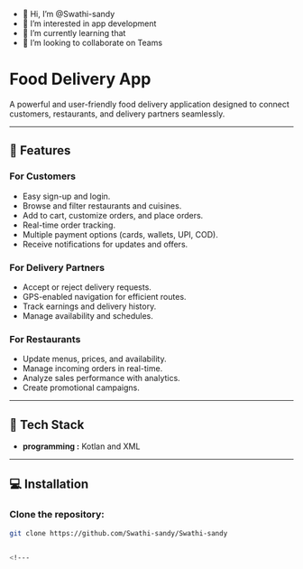 - 👋 Hi, I’m @Swathi-sandy
- 👀 I’m interested in app development 
- 🌱 I’m currently learning that 
- 💞️ I’m looking to collaborate on Teams

# Food Delivery App

A powerful and user-friendly food delivery application designed to connect customers, restaurants, and delivery partners seamlessly.

---

## 🚀 Features

### **For Customers**
- Easy sign-up and login.
- Browse and filter restaurants and cuisines.
- Add to cart, customize orders, and place orders.
- Real-time order tracking.
- Multiple payment options (cards, wallets, UPI, COD).
- Receive notifications for updates and offers.

### **For Delivery Partners**
- Accept or reject delivery requests.
- GPS-enabled navigation for efficient routes.
- Track earnings and delivery history.
- Manage availability and schedules.

### **For Restaurants**
- Update menus, prices, and availability.
- Manage incoming orders in real-time.
- Analyze sales performance with analytics.
- Create promotional campaigns.

---

## 📱 Tech Stack

- **programming :** Kotlan and XML

---

## 💻 Installation

### Clone the repository:
```bash
git clone https://github.com/Swathi-sandy/Swathi-sandy


<!---
